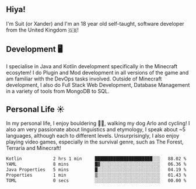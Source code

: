 ## Hiya! 
I'm Suit (or Xander) and I'm an 18 year old self-taught, software developer from the United Kingdom 🇬🇧!

Development 🖥️
---
I specialise in Java and Kotlin development specifically in the Minecraft ecosytem! 
I do Plugin and Mod development in all versions of the game and am familiar with the DevOps tasks involved.
Outside of Minecraft development, I also do Full Stack Web Development, Database Management in a variety of tools from MongoDB to SQL.

Personal Life ☀️
---
In my personal life, I enjoy bouldering 🧗‍♂️, walking my dog Arlo and cycling! I also am very passionate about linguistics and etymology, I speak about ~5 languages, although each to different levels. 
Unsurprisingly, I also enjoy playing video games, especially in the survival genre, such as The Forest, Terraria and Minecraft!
<!--START_SECTION:waka-->

```txt
Kotlin            2 hrs 1 min     ██████████████████████░░░   88.02 %
YAML              8 mins          █▓░░░░░░░░░░░░░░░░░░░░░░░   06.36 %
Java Properties   5 mins          █░░░░░░░░░░░░░░░░░░░░░░░░   04.19 %
Properties        1 min           ▒░░░░░░░░░░░░░░░░░░░░░░░░   01.43 %
TOML              0 secs          ░░░░░░░░░░░░░░░░░░░░░░░░░   00.00 %
```

<!--END_SECTION:waka-->
